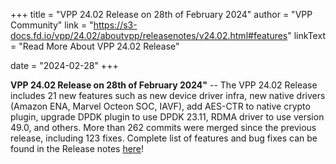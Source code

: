 +++
title = "VPP 24.02 Release on 28th of February 2024"
author = "VPP Community"
link = "https://s3-docs.fd.io/vpp/24.02/aboutvpp/releasenotes/v24.02.html#features"
linkText = "Read More About VPP 24.02 Release"

date = "2024-02-28"
+++

**VPP 24.02 Release on 28th of February 2024"** -- The VPP 24.02 Release includes 21 new features such as new device driver infra, new native drivers (Amazon ENA, Marvel Octeon SOC, IAVF), add AES-CTR to native crypto plugin, upgrade DPDK plugin to use DPDK 23.11, RDMA driver to use version 49.0, and others. More than 262 commits were merged since the previous release, including 123 fixes. Complete list of features and bug fixes can be found in the Release notes [here](https://s3-docs.fd.io/vpp/24.02/aboutvpp/releasenotes/v24.02.html)!
